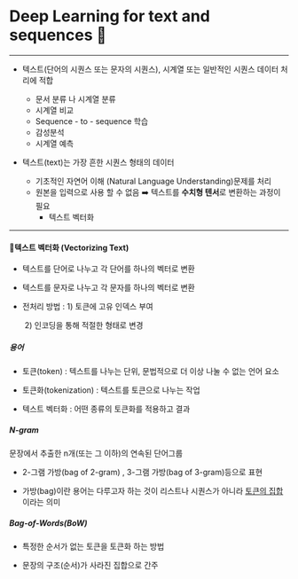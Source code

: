 #  Deep Learning for text and sequences 📝

___



- 텍스트(단어의 시퀀스 또는 문자의 시퀀스), 시계열 또는 일반적인 시퀀스 데이터 처리에 적합 
  - 문서 분류 나 시계열 분류 
  -  시계열 비교
  - Sequence - to - sequence 학습 
  -  감성분석 
  - 시계열 예측

- 텍스트(text)는 가장 흔한 시퀀스 형태의 데이터 
  - 기초적인 자연어 이해 (Natural Language Understanding)문제를 처리 
  - 원본을 입력으로 사용 할 수 없음 ➡️ 텍스트를 **수치형 텐서**로 변환하는 과정이 필요 
    - 텍스트 벡터화 

___



#### 📍텍스트 벡터화 (Vectorizing Text)

- 텍스트를 단어로 나누고 각 단어를 하나의 벡터로 변환 

- 텍스트를 문자로 나누고 각 문자를 하나의 벡터로 변환 

- 전처리 방법 :  1) 토큰에 고유 인덱스 부여 

  ​					  2) 인코딩을 통해 적절한 형태로 변경 

##### 용어

- 토큰(token) : 텍스트를 나누는 단위, 문법적으로 더 이상 나눌 수 없는 언어 요소 

- 토큰화(tokenization) : 텍스트를 토큰으로 나누는 작업 

- 텍스트 벡터화 : 어떤 종류의 토큰화를 적용하고 결과

  

##### N-gram

문장에서 추출한 n개(또는 그 이하)의 연속된 단어그룹 

- 2-그램 가방(bag of 2-gram) , 3-그램 가방(bag of 3-gram)등으로 표현 

- 가방(bag)이란 용어는 다루고자 하는 것이 리스트나 시퀀스가 아니라 <u>토큰의 집합</u> 이라는 의미

  

##### Bag-of-Words(BoW)

- 특정한 순서가 없는 토큰을 토큰화 하는 방법 

- 문장의 구조(순서)가 사라진 집합으로 간주 

  

